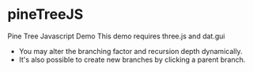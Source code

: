 # pineTreeJS
Pine Tree Javascript Demo
This demo requires three.js and dat.gui
- You may alter the branching factor and recursion depth dynamically.
- It's also possible to create new branches by clicking a parent branch.
